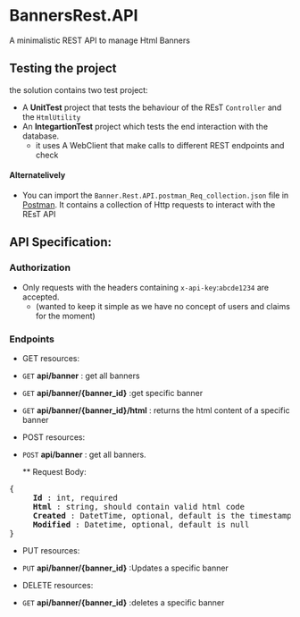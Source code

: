 # BannersRest.API
A minimalistic REST API to manage Html Banners


## Testing the project 

the solution contains two test project:
 - A __UnitTest__ project that tests the behaviour of the REsT ``Controller`` and the `HtmlUtility`
 - An __IntegartionTest__ project which tests the end interaction with the database. 
   * it uses A WebClient that make calls to different REST endpoints and check 
 
 #### Alternatelively 
- You can import the ``Banner.Rest.API.postman_Req_collection.json`` file in [Postman](https://www.getpostman.com/).
It contains a collection of Http requests to interact with the REsT API 


## API Specification:

### Authorization

- Only requests with the headers containing `x-api-key`:`abcde1234` are accepted. 
  * (wanted to keep it simple as we have no concept of users and claims for the moment)

### Endpoints

- GET resources:

- ``GET`` **api/banner**    : get all banners
- ``GET`` **api/banner/{banner_id}** :get specific banner 
- ``GET`` **api/banner/{banner_id}/html** : returns the html content of a specific banner 


- POST resources:

- ``POST`` **api/banner**    : get all banners.

    ** Request Body:

<pre>
{
    <b> Id </b>: int, required
    <b> Html </b>: string, should contain valid html code
    <b> Created </b>: DatetTime, optional, default is the timestamp of the object creation
    <b> Modified </b>: Datetime, optional, default is null
}
</pre>

- PUT resources:

- ``PUT`` **api/banner/{banner_id}** :Updates a specific banner 


- DELETE resources:

- ``GET`` **api/banner/{banner_id}** :deletes a specific banner

